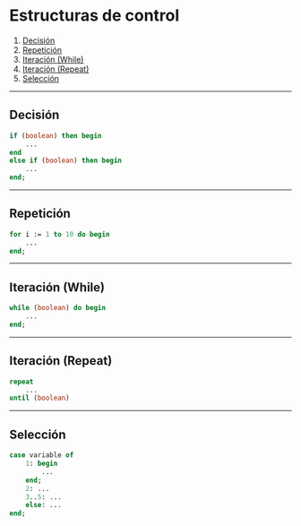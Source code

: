 # Estructuras de control

1. [Decisión](#decisión)
2. [Repetición](#repetición)
3. [Iteración (While)](#iteración-(while))
4. [Iteración (Repeat)](#iteración-(repeat))
5. [Selección](#selección)

---

## Decisión

```pascal
if (boolean) then begin
    ...
end
else if (boolean) then begin
    ...
end;
```

---

## Repetición

```pascal
for i := 1 to 10 do begin
    ...
end;
```

---

## Iteración (While)

```pascal
while (boolean) do begin
    ...
end;
```

---

## Iteración (Repeat)

```pascal
repeat
    ...
until (boolean)
```

---

## Selección

```pascal
case variable of
    1: begin
        ...
    end;
    2: ...
    3..5: ...
    else: ...
end;
```
